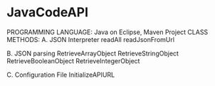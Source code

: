 # JavaCodeAPI
PROGRAMMING LANGUAGE: Java on Eclipse, Maven Project
CLASS METHODS:
  A. JSON Interpreter
    readAll
    readJsonFromUrl

  B. JSON parsing
    RetrieveArrayObject
    RetrieveStringObject
    RetrieveBooleanObject
    RetrieveIntegerObject

  C. Configuration File
    InitializeAPIURL
